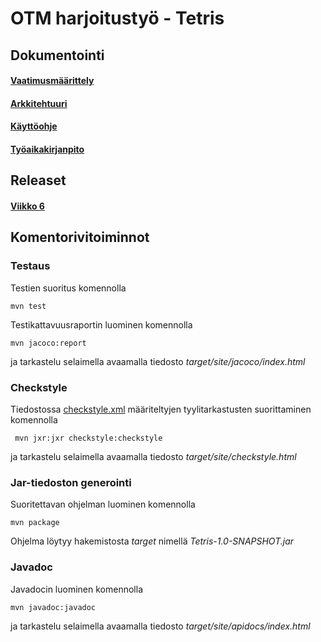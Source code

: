 # OTM harjoitustyö - Tetris
## Dokumentointi
#### [Vaatimusmäärittely](https://github.com/idaliisa/otm-harjoitustyo/blob/master/dokumentointi/vaatimusmaarittely.md)
#### [Arkkitehtuuri](https://github.com/idaliisa/otm-harjoitustyo/blob/master/dokumentointi/arkkitehtuuri.md)
#### [Käyttöohje](https://github.com/idaliisa/otm-harjoitustyo/blob/master/dokumentointi/kayttoohje.md)
#### [Työaikakirjanpito](https://github.com/idaliisa/otm-harjoitustyo/blob/master/dokumentointi/tyoaikakirjanpito.md)
## Releaset
#### [Viikko 6](https://github.com/idaliisa/otm-harjoitustyo/releases)
## Komentorivitoiminnot
### Testaus
Testien suoritus komennolla 
```
mvn test
````
Testikattavuusraportin luominen komennolla
```
mvn jacoco:report
````
ja tarkastelu selaimella avaamalla tiedosto _target/site/jacoco/index.html_
### Checkstyle
Tiedostossa [checkstyle.xml](https://github.com/idaliisa/otm-harjoitustyo/blob/master/Tetris/checkstyle.xml) määriteltyjen tyylitarkastusten suorittaminen komennolla
```
 mvn jxr:jxr checkstyle:checkstyle
```
ja tarkastelu selaimella avaamalla tiedosto  _target/site/checkstyle.html_
### Jar-tiedoston generointi
Suoritettavan ohjelman luominen komennolla
```
mvn package
````
Ohjelma löytyy hakemistosta _target_ nimellä _Tetris-1.0-SNAPSHOT.jar_
### Javadoc
Javadocin luominen komennolla
```
mvn javadoc:javadoc
````
ja tarkastelu selaimella avaamalla tiedosto _target/site/apidocs/index.html_

